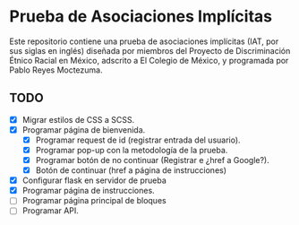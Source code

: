 # Prueba de Asociaciones Implícitas

Este repositorio contiene una prueba de asociaciones implícitas (IAT, por sus siglas en inglés) diseñada por miembros del Proyecto de Discriminación Étnico Racial en México, adscrito a El Colegio de México, y programada por Pablo Reyes Moctezuma. 

## TODO

* [x] Migrar estilos de CSS a SCSS.
* [x] Programar página de bienvenida.
  * [x] Programar request de id (registrar entrada del usuario).
  * [x] Programar pop-up con la metodología de la prueba.
  * [x] Programar botón de no continuar (Registrar e ¿href a Google?).
  * [x] Botón de continuar (href a página de instrucciones)
* [x] Configurar flask en servidor de prueba
* [x] Programar página de instrucciones.
* [ ] Programar página principal de bloques
* [ ] Programar API.
